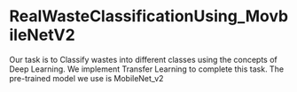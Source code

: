 # RealWasteClassificationUsing_MovbileNetV2
Our task is to Classify wastes into different classes using the concepts of Deep Learning.
We implement Transfer Learning to complete this task.
The pre-trained model we use is MobileNet_v2
